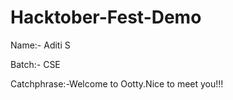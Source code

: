 # Hacktober-Fest-Demo
Name:- Aditi S

Batch:- CSE

Catchphrase:-Welcome to Ootty.Nice to meet you!!!
